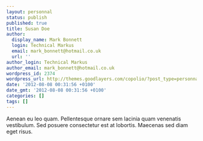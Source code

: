 ```yaml
---
layout: personnal
status: publish
published: true
title: Susan Doe
author:
  display_name: Mark Bonnett
  login: Technical Markus
  email: mark_bonnett@hotmail.co.uk
  url: ''
author_login: Technical Markus
author_email: mark_bonnett@hotmail.co.uk
wordpress_id: 2374
wordpress_url: http://themes.goodlayers.com/copolio/?post_type=personnal&amp;p=2374
date: '2012-08-08 00:31:56 +0100'
date_gmt: '2012-08-08 00:31:56 +0100'
categories: []
tags: []
---
```

<p>Aenean eu leo quam. Pellentesque ornare sem lacinia quam venenatis vestibulum. Sed posuere consectetur est at lobortis. Maecenas sed diam eget risus.</p>
